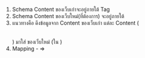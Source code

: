 1. Schema Content ของเว็บเก่าจะอยู่ภายใต้ Tag <table name="node">  
2. Schema Content ของเว็บใหม่(ที่ต้องการ) จะอยู่ภายใต้ <item>
3. แนวทางคือ ดึงข้อมูลจาก Content ของเว็บเก่า แต่ละ Content (<table name="node">) มาใส่ ของเว็บใหม่ (ใน <item>)
4. Mapping 
        - <column name="node_title"> => <title>
        - <column name="nid"> => <wp:post_id>
        - <column name="node_data_field_document_mail_field_export_date_value"> => <pubDate>Wed, 12 Dec 2018 15:20:59 +0000</pubDate> ต้องเป็น Format ตามนี้